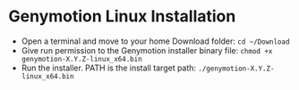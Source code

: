 <h1>Genymotion Linux Installation</h1>
<ul>
  <li>Open a terminal and move to your home Download folder:
  <code>cd ~/Download</code>
  </li>
  <li>Give run permission to the Genymotion installer binary file:
  <code>chmod +x genymotion-X.Y.Z-linux_x64.bin</code>
  </li>
  <li>Run the installer. PATH is the install target path:
  <code>./genymotion-X.Y.Z-linux_x64.bin</code>
  </li>
